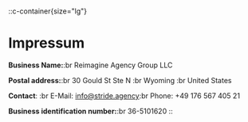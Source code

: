 #

::c-container{size="lg"}
# Impressum

**Business Name:**:br Reimagine Agency Group LLC

**Postal address:**:br 30 Gould St Ste N :br Wyoming :br United States

**Contact**: :br E-Mail: <info@stride.agency>\:br Phone: +49 176 567 405 21​

**Business identification number:**:br 36-5101620
::
